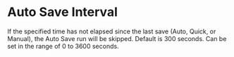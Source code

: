 # Auto Save Interval

If the specified time has not elapsed since the last save (Auto, Quick, or Manual), the Auto Save run will be skipped.
Default is 300 seconds.
Can be set in the range of 0 to 3600 seconds.

